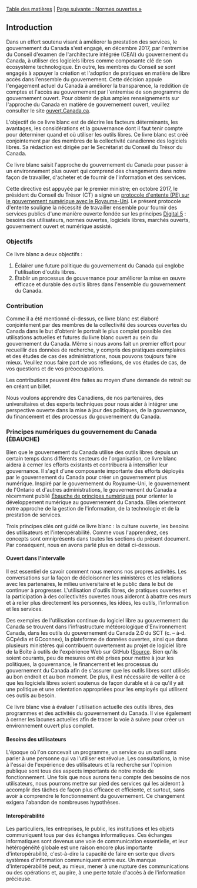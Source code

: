 [Table des matières](../README.md#table-des-mati%C3%A8res) | [Page suivante : Normes ouvertes »](2_Normes_ouvertes.md)

## Introduction

Dans un effort soutenu visant à améliorer la prestation des services, le gouvernement du Canada s'est engagé, en décembre 2017, par l'entremise du Conseil d'examen de l'architecture intégrée (CEAI) du gouvernement du Canada, à utiliser des logiciels libres comme composante clé de son écosystème technologique. En outre, les membres du Conseil se sont engagés à appuyer la création et l'adoption de pratiques en matière de libre accès dans l'ensemble du gouvernement. Cette décision appuie l'engagement actuel du Canada à améliorer la transparence, la reddition de comptes et l'accès au gouvernement par l'entremise de son programme de gouvernement ouvert. Pour obtenir de plus amples renseignements sur l'approche du Canada en matière de gouvernement ouvert, veuillez consulter le site [ouvert.Canada.ca](https://ouvert.canada.ca/fr/apropos-gouvernement-ouvert).

L'objectif de ce livre blanc est de décrire les facteurs déterminants, les avantages, les considérations et la gouvernance dont il faut tenir compte pour déterminer quand et où utiliser les outils libres. Ce livre blanc est créé conjointement par des membres de la collectivité canadienne des logiciels libres. Sa rédaction est dirigée par le Secrétariat du Conseil du Trésor du Canada.

Ce livre blanc saisit l'approche du gouvernement du Canada pour passer à un environnement plus ouvert qui comprend des changements dans notre façon de travailler, d'acheter et de fournir de l'information et des services.

Cette directive est appuyée par le premier ministre; en octobre 2017, le président du Conseil du Trésor (CT) a signé un [protocole d'entente (PE) sur le gouvernement numérique avec le Royaume-Uni](https://www.canada.ca/fr/secretariat-conseil-tresor/services/innovation/protocole-dentente-concernant-gouvernement-numerique.html). Le présent protocole d'entente souligne la nécessité de travailler ensemble pour fournir des services publics d'une manière ouverte fondée sur les principes [Digital 5](https://en.wikipedia.org/wiki/Digital_5) : besoins des utilisateurs, normes ouvertes, logiciels libres, marchés ouverts, gouvernement ouvert et numérique assisté.

### Objectifs

Ce livre blanc a deux objectifs :
1) Éclairer une future politique du gouvernement du Canada qui englobe l'utilisation d'outils libres.
2) Établir un processus de gouvernance pour améliorer la mise en œuvre efficace et durable des outils libres dans l'ensemble du gouvernement du Canada.

### Contribution

Comme il a été mentionné ci-dessus, ce livre blanc est élaboré conjointement par des membres de la collectivité des sources ouvertes du Canada dans le but d'obtenir le portrait le plus complet possible des utilisations actuelles et futures du livre blanc ouvert au sein du gouvernement du Canada. Même si nous avons fait un premier effort pour recueillir des données de recherche, y compris des pratiques exemplaires et des études de cas des administrations, nous pouvons toujours faire mieux. Veuillez nous faire part de vos réflexions, de vos études de cas, de vos questions et de vos préoccupations.

Les contributions peuvent être faites au moyen d'une demande de retrait ou en créant un billet.

Nous voulons apprendre des Canadiens, de nos partenaires, des universitaires et des experts techniques pour nous aider à intégrer une perspective ouverte dans la mise à jour des politiques, de la gouvernance, du financement et des processus du gouvernement du Canada.

### Principes numériques du gouvernement du Canada (ÉBAUCHE)

Bien que le gouvernement du Canada utilise des outils libres depuis un certain temps dans différents secteurs de l'organisation, ce livre blanc aidera à cerner les efforts existants et contribuera à intensifier leur gouvernance. Il s'agit d'une composante importante des efforts déployés par le gouvernement du Canada pour créer un gouvernement plus numérique. Inspiré par le gouvernement du Royaume-Uni, le gouvernement de l'Ontario et d'autres administrations, le gouvernement du Canada a récemment publié [Ébauche de principes numériques](https://ouvert.canada.ca/fr/blogue/principes-numeriques) pour orienter le développement numérique au gouvernement du Canada. Elles orienteront notre approche de la gestion de l'information, de la technologie et de la prestation de services.

Trois principes clés ont guidé ce livre blanc : la culture ouverte, les besoins des utilisateurs et l'interopérabilité. Comme vous l'apprendrez, ces concepts sont omniprésents dans toutes les sections du présent document. Par conséquent, nous en avons parlé plus en détail ci-dessous.

#### Ouvert dans l'intervalle

Il est essentiel de savoir comment nous menons nos propres activités. Les conversations sur la façon de décloisonner les ministères et les relations avec les partenaires, le milieu universitaire et le public dans le but de continuer à progresser. L'utilisation d'outils libres, de pratiques ouvertes et la participation à des collectivités ouvertes nous aideront à abattre ces murs et à relier plus directement les personnes, les idées, les outils, l'information et les services.

Des exemples de l'utilisation continue du logiciel libre au gouvernement du Canada se trouvent dans l'infrastructure météorologique d'Environnement Canada, dans les outils du gouvernement du Canada 2.0 du SCT (c. – à‑d. GCpédia et GCconnex), la plateforme de données ouvertes, ainsi que dans plusieurs ministères qui contribuent ouvertement au projet de logiciel libre de la Boîte à outils de l'expérience Web sur GitHub ([Source](http://www.ssc-spc.gc.ca/pages/itir-triti/itir-triti-afac-271115-pres1-fra.html). Bien qu'ils soient courants, peu de mesures ont été prises pour mettre à jour les politiques, la gouvernance, le financement et les processus du gouvernement du Canada afin de s'assurer que les outils libres sont utilisés au bon endroit et au bon moment. De plus, il est nécessaire de veiller à ce que les logiciels libres soient soutenus de façon durable et à ce qu'il y ait une politique et une orientation appropriées pour les employés qui utilisent ces outils au besoin.

Ce livre blanc vise à évaluer l'utilisation actuelle des outils libres, des programmes et des activités du gouvernement du Canada. Il vise également à cerner les lacunes actuelles afin de tracer la voie à suivre pour créer un environnement ouvert plus complet.

#### Besoins des utilisateurs

L'époque où l'on concevait un programme, un service ou un outil sans parler à une personne qui va l'utiliser est révolue. Les consultations, la mise à l'essai de l'expérience des utilisateurs et la recherche sur l'opinion publique sont tous des aspects importants de notre mode de fonctionnement. Une fois que nous aurons tenu compte des besoins de nos utilisateurs, nous pourrons mettre sur pied des services qui les aideront à accomplir des tâches de façon plus efficace et efficiente, et surtout, sans avoir à comprendre le fonctionnement du gouvernement. Ce changement exigera l'abandon de nombreuses hypothèses.

#### Interopérabilité

Les particuliers, les entreprises, le public, les institutions et les objets communiquent tous par des échanges informatiques. Ces échanges informatiques sont devenus une voie de communication essentielle, et leur hétérogénéité globale est une raison encore plus importante d'interopérabilité, c'est-à-dire la capacité de faire en sorte que divers systèmes d'information communiquent entre eux. Un manque d'interopérabilité peut, au mieux, mener à une rupture des communications ou des opérations et, au pire, à une perte totale d'accès à de l'information précieuse.
